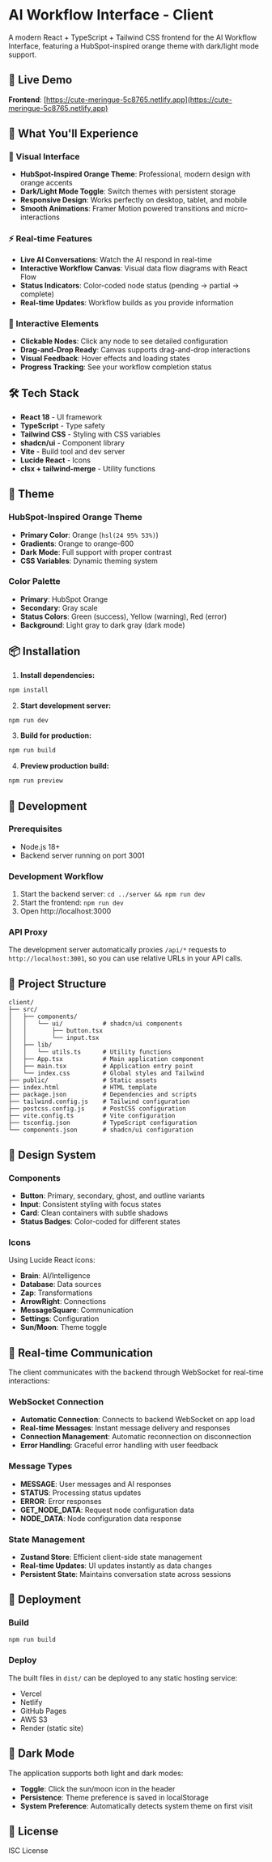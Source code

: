 # AI Workflow Interface - Client

A modern React + TypeScript + Tailwind CSS frontend for the AI Workflow Interface, featuring a HubSpot-inspired orange theme with dark/light mode support.

## 🚀 Live Demo

**Frontend**: [https://cute-meringue-5c8765.netlify.app](https://cute-meringue-5c8765.netlify.app)

## 🎯 What You'll Experience

### 🎨 Visual Interface

- **HubSpot-Inspired Orange Theme**: Professional, modern design with orange accents
- **Dark/Light Mode Toggle**: Switch themes with persistent storage
- **Responsive Design**: Works perfectly on desktop, tablet, and mobile
- **Smooth Animations**: Framer Motion powered transitions and micro-interactions

### ⚡ Real-time Features

- **Live AI Conversations**: Watch the AI respond in real-time
- **Interactive Workflow Canvas**: Visual data flow diagrams with React Flow
- **Status Indicators**: Color-coded node status (pending → partial → complete)
- **Real-time Updates**: Workflow builds as you provide information

### 🔄 Interactive Elements

- **Clickable Nodes**: Click any node to see detailed configuration
- **Drag-and-Drop Ready**: Canvas supports drag-and-drop interactions
- **Visual Feedback**: Hover effects and loading states
- **Progress Tracking**: See your workflow completion status

## 🛠️ Tech Stack

- **React 18** - UI framework
- **TypeScript** - Type safety
- **Tailwind CSS** - Styling with CSS variables
- **shadcn/ui** - Component library
- **Vite** - Build tool and dev server
- **Lucide React** - Icons
- **clsx + tailwind-merge** - Utility functions

## 🎨 Theme

### HubSpot-Inspired Orange Theme

- **Primary Color**: Orange (`hsl(24 95% 53%)`)
- **Gradients**: Orange to orange-600
- **Dark Mode**: Full support with proper contrast
- **CSS Variables**: Dynamic theming system

### Color Palette

- **Primary**: HubSpot Orange
- **Secondary**: Gray scale
- **Status Colors**: Green (success), Yellow (warning), Red (error)
- **Background**: Light gray to dark gray (dark mode)

## 📦 Installation

1. **Install dependencies:**

```bash
npm install
```

2. **Start development server:**

```bash
npm run dev
```

3. **Build for production:**

```bash
npm run build
```

4. **Preview production build:**

```bash
npm run preview
```

## 🔧 Development

### Prerequisites

- Node.js 18+
- Backend server running on port 3001

### Development Workflow

1. Start the backend server: `cd ../server && npm run dev`
2. Start the frontend: `npm run dev`
3. Open http://localhost:3000

### API Proxy

The development server automatically proxies `/api/*` requests to `http://localhost:3001`, so you can use relative URLs in your API calls.

## 📁 Project Structure

```
client/
├── src/
│   ├── components/
│   │   └── ui/           # shadcn/ui components
│   │       ├── button.tsx
│   │       └── input.tsx
│   ├── lib/
│   │   └── utils.ts      # Utility functions
│   ├── App.tsx           # Main application component
│   ├── main.tsx          # Application entry point
│   └── index.css         # Global styles and Tailwind
├── public/               # Static assets
├── index.html            # HTML template
├── package.json          # Dependencies and scripts
├── tailwind.config.js    # Tailwind configuration
├── postcss.config.js     # PostCSS configuration
├── vite.config.ts        # Vite configuration
├── tsconfig.json         # TypeScript configuration
└── components.json       # shadcn/ui configuration
```

## 🎨 Design System

### Components

- **Button**: Primary, secondary, ghost, and outline variants
- **Input**: Consistent styling with focus states
- **Card**: Clean containers with subtle shadows
- **Status Badges**: Color-coded for different states

### Icons

Using Lucide React icons:

- **Brain**: AI/Intelligence
- **Database**: Data sources
- **Zap**: Transformations
- **ArrowRight**: Connections
- **MessageSquare**: Communication
- **Settings**: Configuration
- **Sun/Moon**: Theme toggle

## 🔌 Real-time Communication

The client communicates with the backend through WebSocket for real-time interactions:

### WebSocket Connection

- **Automatic Connection**: Connects to backend WebSocket on app load
- **Real-time Messages**: Instant message delivery and responses
- **Connection Management**: Automatic reconnection on disconnection
- **Error Handling**: Graceful error handling with user feedback

### Message Types

- **MESSAGE**: User messages and AI responses
- **STATUS**: Processing status updates
- **ERROR**: Error responses
- **GET_NODE_DATA**: Request node configuration data
- **NODE_DATA**: Node configuration data response

### State Management

- **Zustand Store**: Efficient client-side state management
- **Real-time Updates**: UI updates instantly as data changes
- **Persistent State**: Maintains conversation state across sessions

## 🚀 Deployment

### Build

```bash
npm run build
```

### Deploy

The built files in `dist/` can be deployed to any static hosting service:

- Vercel
- Netlify
- GitHub Pages
- AWS S3
- Render (static site)

## 🌙 Dark Mode

The application supports both light and dark modes:

- **Toggle**: Click the sun/moon icon in the header
- **Persistence**: Theme preference is saved in localStorage
- **System Preference**: Automatically detects system theme on first visit

## 📝 License

ISC License
